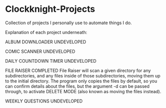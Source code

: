 # Clockknight-Projects
 Collection of projects I personally use to automate things I do.

 Explanation of each project underneath:

 ALBUM DOWNLOADER
 UNDEVELOPED

 COMIC SCANNER
 UNDEVELOPED  

 DAILY COUNTDOWN TIMER
 UNDEVELOPED

 FILE RAISER
 COMPLETED
 File Raiser will scan a given directory for any subdirectories, and any files inside of those subdirectories, moving them up to the initial directory.
 The program only copies the files by default, so you can confirm details about the files, but the argument -d can be passed through, to activate DELETE MODE (also known as moving the files instead).

 WEEKLY QUESTIONS
 UNDEVELOPED
